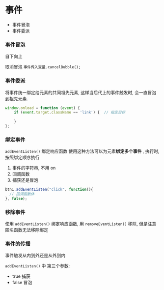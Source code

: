# 事件

- 事件冒泡
- 事件委派


### 事件冒泡

自下向上

取消冒泡 `事件传入变量.cancelBubble();`

### 事件委派

将事件统一绑定给元素的共同祖先元素, 这样当后代上的事件触发时, 会一直冒泡到祖先元素.

```js
window.onload = function (event) {
    if (event.target.className == 'link') {  // 指定目标
        
    }
};
```

### 绑定事件

`addEventListen()` 绑定响应函数  使用这种方法可以为元素**绑定多个事件** , 执行时, 按照绑定顺序执行

1. 事件的字符串, 不用 on
2. 回调函数
3. 捕获还是冒泡

```js
btn1.addEventListen("click", function(){
  // 回调函数体
}, false);

```

### 移除事件

使用 `addEventListen()` 绑定响应函数, 用 `removeEventListen()` 移除, 但是注意 匿名函数无法移除绑定

### 事件的传播

事件触发从内到外还是从外到内 

`addEventListen()` 中 第三个参数:

- true 捕获
- false 冒泡



